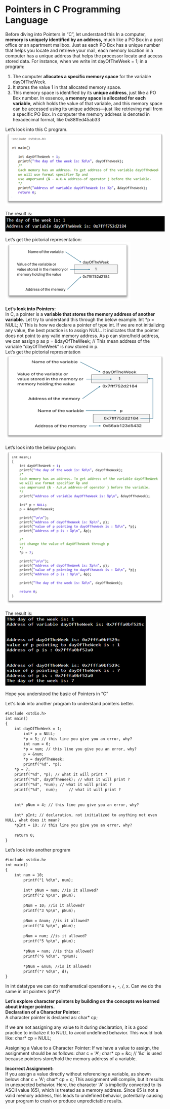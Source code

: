 # Pointers in C Programming Language

Before diving into Pointers in “C”, let understand this 
In a computer, **memory is uniquely identified by an address,** much like a PO Box in a post office or an apartment mailbox. Just as each PO Box has a unique number that helps you locate and retrieve your mail, each memory location in a computer has a unique address that helps the processor locate and access stored data.
For instance, when we write int dayOfTheWeek = 1; in a program:
1.	The computer **allocates a specific memory space** for the variable dayOfTheWeek.
2.	It stores the value 1 in that allocated memory space.
3.	This memory space is identified by its **unique address**, just like a PO Box number.
In essence, **a memory space is allocated for each variable**, which holds the value of that variable, and this memory space can be accessed using its unique address—just like retrieving mail from a specific PO Box.
In computer the memory address is denoted in hexadecimal format, like 0x88ffed45ab33

Let’s look into this C program.  
<img src="Images/Picture1.png"/>

The result is:  
<img src="Images/Picture2.png"/>

Let’s get the pictorial representation:  
<img src="Images/Picture3.png"/>
 
**Let’s look into Pointers:**  
In C, a pointer is a **variable that stores the memory address of another variable.** Let try to understand this through the below example. 
Int *p = NULL;  // This is how we declare a pointer of type int. If we are not initializing any value, the best practice is to assign NULL. It indicates that the pointer does not point to any valid memory address.
As p can store/hold address, we can assign p as
p = &dayOfTheWeek; // This mean address of the variable “dayOfTheWeek” is now stored in p.  
Let’s get the pictorial representation  
<img src="Images/Picture4.png"/>
 
Let’s look into the below program:  
<img src="Images/Picture5.png"/>

The result is:  
<img src="Images/Picture6.png"/>

Hope you understood the basic of Pointers in “C”

Let's look into another program to understand pointers better.  
```
#include <stdio.h>  
int main()  
{  
	int dayOfTheWeek = 1;  
    	int* p = NULL;  
    	*p = 5;	// this line you give you an error, why? 
    	int num = 6;  
    	*p = num; // this line you give you an error, why?  
    	p = &num;  
    	*p = dayOfTheWeek;  
    	printf("%d", *p);  
	*p = 7;  
	printf("%d", *p); // what it will print ?  
	printf("%d", dayOfTheWeek); // what it will print ?  
	printf("%d", *num);	// what it will print ?  
	printf("%d",  num);		// what it will print ?  


	int* pNum = 4; // this line you give you an error, why?

	int* pInt; // declaration, not initialized to anything not even NULL, what does it mean?
	*pInt = 10; // this line you give you an error, why?

	return 0; 
}
```

Let’s look into another program  
```
#include <stdio.h> 
int main() 
{ 
	int num = 10;
    	printf("1 %d\n", num);
    
    	int* pNum = num; //is it allowed?
    	printf("2 %p\n", pNum);
	
    	pNum = 10; //is it allowed?
    	printf("3 %p\n", pNum);
	
    	pNum = &num; //is it allowed?
    	printf("4 %p\n", pNum);
	
    	pNum = num; //is it allowed?
    	printf("5 %p\n", pNum);
	
    	*pNum = num; //is this allowed?
    	printf("6 %d\n", *pNum);
    
    	*pNum = &num; //is it allowed?
    	printf("7 %d\n", d);
}
```
In int datatype we can do mathematical operations +, -, /, x.
Can we do the same in int pointers (int*)?


**Let’s explore character pointers by building on the concepts we learned about integer pointers.**    
**Declaration of a Character Pointer:**  
A character pointer is declared as: char* cp;

If we are not assigning any value to it during declaration, it is a good practice to initialize it to NULL to avoid undefined behavior. This would look like: char* cp = NULL;

Assigning a Value to a Character Pointer:
If we have a value to assign, the assignment should be as follows:
char c = 'A';
char* cp = &c; // '&c' is used because pointers store/hold the memory address of a variable.

**Incorrect Assignment:**  
If you assign a value directly without referencing a variable, as shown below:
char c = 'A';
char* cp = c;
This assignment will compile, but it results in unexpected behavior. Here, the character 'A' is implicitly converted to its ASCII value (65), which is treated as a memory address. Since 65 is not a valid memory address, this leads to undefined behavior, potentially causing your program to crash or produce unpredictable results.


  
